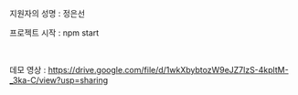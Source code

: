 지원자의 성명 : 정은선
<br/>

프로젝트 시작 : npm start

<br/>

데모 영상 : https://drive.google.com/file/d/1wkXbybtozW9eJZ7lzS-4kpltM-_3ka-C/view?usp=sharing
